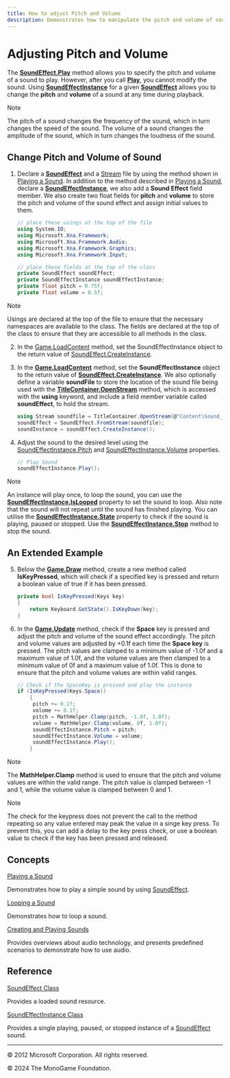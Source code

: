 ```yaml
---
title: How to adjust Pitch and Volume
description: Demonstrates how to manipulate the pitch and volume of sound effects as they play.
---
```


# Adjusting Pitch and Volume

The **[SoundEffect.Play](xref:Microsoft.Xna.Framework.Audio.SoundEffect.Play)** method allows you to specify the pitch and volume of a sound to play. However, after you call **[Play](xref:Microsoft.Xna.Framework.Audio.SoundEffect.Play)**, you cannot modify the sound. Using **[SoundEffectInstance](xref:Microsoft.Xna.Framework.Audio.SoundEffectInstance)** for a given **[SoundEffect](xref:Microsoft.Xna.Framework.Audio.SoundEffect)** allows you to change the **pitch** and **volume** of a sound at any time during playback.

> [!NOTE]
> The pitch of a sound changes the frequency of the sound, which in turn changes the speed of the sound. The volume of a sound changes the amplitude of the sound, which in turn changes the loudness of the sound.

## Change Pitch and Volume of Sound

1. Declare a **[SoundEffect](xref:Microsoft.Xna.Framework.Audio.SoundEffect)** and a [Stream](http://msdn.microsoft.com/en-us/library/system.io.stream.aspx) file by using the method shown in [Playing a Sound](HowTo_PlayASound.md). In addition to the method described in [Playing a Sound](HowTo_PlayASound.md), declare a **[SoundEffectInstance](xref:Microsoft.Xna.Framework.Audio.SoundEffectInstance)**, we also add a **Sound Effect** field member. We also create two float fields for **pitch** and **volume** to store the pitch and volume of the sound effect and assign initial values to them.

    ```csharp
    // place these usings at the top of the file
    using System.IO;
    using Microsoft.Xna.Framework;
    using Microsoft.Xna.Framework.Audio;
    using Microsoft.Xna.Framework.Graphics;
    using Microsoft.Xna.Framework.Input;

    // place these fields at the top of the class
    private SoundEffect soundEffect;
    private SoundEffectInstance soundEffectInstance;
    private float pitch = 0.75f;
    private float volume = 0.5f;
    ```

> [!NOTE]
> Usings are declared at the top of the file to ensure that the necessary namespaces are available to the class. The fields are declared at the top of the class to ensure that they are accessible to all methods in the class.

2. In the [Game.LoadContent](xref:Microsoft.Xna.Framework.Game.LoadContent) method, set the SoundEffectInstance object to the return value of [SoundEffect.CreateInstance](xref:Microsoft.Xna.Framework.Audio.SoundEffect.CreateInstance).

2. In the **[Game.LoadContent](xref:Microsoft.Xna.Framework.Game.LoadContent)** method, set the **SoundEffectInstance** object to the return value of **[SoundEffect.CreateInstance](xref:Microsoft.Xna.Framework.Audio.SoundEffect.CreateInstance)**. We also optionally define a variable **soundFile** to store the location of the sound file being used with the **[TitleContainer.OpenStream](xref:Microsoft.Xna.Framework.TitleContainer.OpenStream)** method, which is accessed with the  **using** keyword, and include a field member variable called **soundEffect**, to hold the stream.

    ```csharp
    using Stream soundfile = TitleContainer.OpenStream(@"Content\Sound__FileName.wav");
    soundEffect = SoundEffect.FromStream(soundfile);
    soundInstance = soundEffect.CreateInstance();
    ```

3. Adjust the sound to the desired level using the [SoundEffectInstance.Pitch](xref:Microsoft.Xna.Framework.Audio.SoundEffectInstance.Pitch) and [SoundEffectInstance.Volume](xref:Microsoft.Xna.Framework.Audio.SoundEffectInstance.Volume) properties.

    ```csharp
    // Play Sound
    soundEffectInstance.Play();
    ```

 > [!NOTE]
 > An instance will play once, to loop the sound, you can use the **[SoundEffectInstance.IsLooped](xref:Microsoft.Xna.Framework.Audio.SoundEffectInstance.IsLooped)** property to set the sound to loop. Also note that the sound will not repeat until the sound has finished playing. You can utilise the **[SoundEffectInstance.State](xref:Microsoft.Xna.Framework.Audio.SoundEffectInstance.State)** property to check if the sound is playing, paused or stopped. Use the **[SoundEffectInstance.Stop](xref:Microsoft.Xna.Framework.Audio.SoundEffectInstance.Stop)** method to stop the sound.

 ## An Extended Example

 5. Below the **[Game.Draw](xref:Microsoft.Xna.Framework.Game.Draw)** method, create a new method called **IsKeyPressed**, which will check if a specified key is pressed and return a boolean value of true if it has been pressed.

    ```csharp
    private bool IsKeyPressed(Keys key)
    {
        return Keyboard.GetState().IsKeyDown(key);
    }
	```

 6. In the **[Game.Update](xref:Microsoft.Xna.Framework.Game.Update)** method, check if the **Space** key is pressed and adjust the pitch and volume of the sound effect accordingly. The pitch and volume values are adjusted by +0.1f each time the **Space key** is pressed. The pitch values are clamped to a minimum value of -1.0f and a maximum value of 1.0f, and the volume values are then clamped to a minimum value of 0f and a maximum value of 1.0f. This is done to ensure that the pitch and volume values are within  valid ranges.

	```csharp
    // Check if the SpaceKey is pressed and play the instance
    if (IsKeyPressed(Keys.Space))
        {
         pitch += 0.1f;
         volume += 0.1f;
         pitch = MathHelper.Clamp(pitch, -1.0f, 1.0f);
         volume = MathHelper.Clamp(volume, 0f, 1.0f);
         soundEffectInstance.Pitch = pitch;
         soundEffectInstance.Volume = volume;
         soundEffectInstance.Play();
        }
	```

 > [!NOTE]
 > The **MathHelper.Clamp** method is used to ensure that the pitch and volume values are within the valid range. The pitch value is clamped between -1 and 1, while the volume value is clamped between 0 and 1.

 > [!NOTE]
 > The check for the keypress does not prevent the call to the method repeating so any value entered may peak the value in a singe key press. To prevent this, you can add a delay to the key press check, or use a boolean value to check if the key has been pressed and released.

## Concepts

[Playing a Sound](HowTo_PlayASound.md)

Demonstrates how to play a simple sound by using [SoundEffect](xref:Microsoft.Xna.Framework.Audio.SoundEffect).

[Looping a Sound](HowTo_LoopASound.md)

Demonstrates how to loop a sound.

[Creating and Playing Sounds](../../whatis/WhatIs_Audio.md)

Provides overviews about audio technology, and presents predefined scenarios to demonstrate how to use audio.

## Reference

[SoundEffect Class](xref:Microsoft.Xna.Framework.Audio.SoundEffect)

Provides a loaded sound resource.

[SoundEffectInstance Class](xref:Microsoft.Xna.Framework.Audio.SoundEffectInstance)

Provides a single playing, paused, or stopped instance of a [SoundEffect](xref:Microsoft.Xna.Framework.Audio.SoundEffect) sound.

---

© 2012 Microsoft Corporation. All rights reserved.  

© 2024 The MonoGame Foundation.
